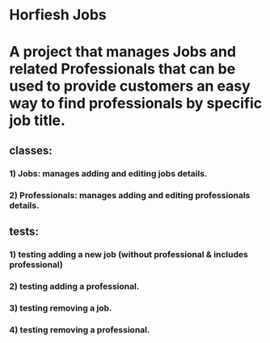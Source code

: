 # Horfiesh Jobs
# A project that manages Jobs and related Professionals that can be used to provide customers an easy way to find professionals by specific job title.
## classes:
### 1) Jobs: manages adding and editing jobs details.
### 2) Professionals: manages adding and editing professionals details.
## tests:
### 1) testing adding a new job (without professional & includes professional)
### 2) testing adding a professional.
### 3) testing removing a job.
### 4) testing removing a professional.